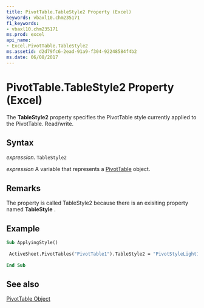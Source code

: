 ```yaml
---
title: PivotTable.TableStyle2 Property (Excel)
keywords: vbaxl10.chm235171
f1_keywords:
- vbaxl10.chm235171
ms.prod: excel
api_name:
- Excel.PivotTable.TableStyle2
ms.assetid: d2d79fc6-2ead-91a9-f304-92248584f4b2
ms.date: 06/08/2017
---
```



# PivotTable.TableStyle2 Property (Excel)

The  **TableStyle2** property specifies the PivotTable style currently applied to the PivotTable. Read/write.


## Syntax

 _expression_. `TableStyle2`

 _expression_ A variable that represents a [PivotTable](./Excel.PivotTable.md) object.


## Remarks

The property is called TableStyle2 because there is an exisiting property named  **TableStyle** .


## Example


```vb
Sub ApplyingStyle() 
 
 ActiveSheet.PivotTables("PivotTable1").TableStyle2 = "PivotStyleLight17" 
 
End Sub
```


## See also


[PivotTable Object](Excel.PivotTable.md)

